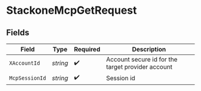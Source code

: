 # StackoneMcpGetRequest


## Fields

| Field                                             | Type                                              | Required                                          | Description                                       |
| ------------------------------------------------- | ------------------------------------------------- | ------------------------------------------------- | ------------------------------------------------- |
| `XAccountId`                                      | *string*                                          | :heavy_check_mark:                                | Account secure id for the target provider account |
| `McpSessionId`                                    | *string*                                          | :heavy_check_mark:                                | Session id                                        |